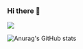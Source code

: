 ### Hi there 👋

<a target="_blank"><img src="https://img.shields.io/badge/뱃지레이블-배경색?style=뱃지모양&logo=python&logoColor=3776AB"/></a>

![Anurag's GitHub stats](https://github-readme-stats.vercel.app/api?username=DabinJang&show_icons=true&theme=radical)
<!--
**DabinJang/DabinJang** is a ✨ _special_ ✨ repository because its `README.md` (this file) appears on your GitHub profile.

Here are some ideas to get you started:

- 🔭 I’m currently working on ...
- 🌱 I’m currently learning ...
- 👯 I’m looking to collaborate on ...
- 🤔 I’m looking for help with ...
- 💬 Ask me about ...
- 📫 How to reach me: ...
- 😄 Pronouns: ...
- ⚡ Fun fact: ...
-->
